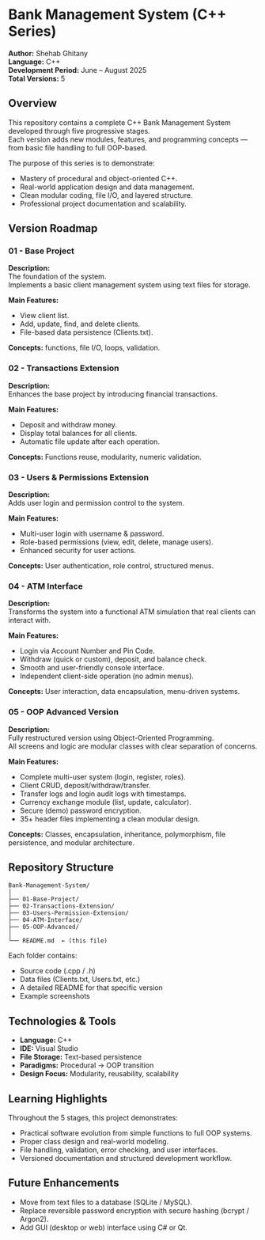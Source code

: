 # Bank Management System (C++ Series)  
**Author:** Shehab Ghitany  
**Language:** C++  
**Development Period:** June – August 2025  
**Total Versions:** 5  

## Overview  
This repository contains a complete C++ Bank Management System developed through five progressive stages.  
Each version adds new modules, features, and programming concepts — from basic file handling to full OOP-based.

The purpose of this series is to demonstrate:  
- Mastery of procedural and object-oriented C++.  
- Real-world application design and data management.  
- Clean modular coding, file I/O, and layered structure.  
- Professional project documentation and scalability.  

## Version Roadmap

### 01 - Base Project  
**Description:**  
The foundation of the system.  
Implements a basic client management system using text files for storage.

**Main Features:**  
- View client list.  
- Add, update, find, and delete clients.  
- File-based data persistence (Clients.txt).

**Concepts:** functions, file I/O, loops, validation.  

### 02 - Transactions Extension  
**Description:**  
Enhances the base project by introducing financial transactions.

**Main Features:**  
- Deposit and withdraw money.  
- Display total balances for all clients.  
- Automatic file update after each operation.

**Concepts:** Functions reuse, modularity, numeric validation.  

### 03 - Users & Permissions Extension  
**Description:**  
Adds user login and permission control to the system.

**Main Features:**  
- Multi-user login with username & password.  
- Role-based permissions (view, edit, delete, manage users).  
- Enhanced security for user actions.

**Concepts:** User authentication, role control, structured menus.  

### 04 - ATM Interface  
**Description:**  
Transforms the system into a functional ATM simulation that real clients can interact with.

**Main Features:**  
- Login via Account Number and Pin Code.  
- Withdraw (quick or custom), deposit, and balance check.  
- Smooth and user-friendly console interface.  
- Independent client-side operation (no admin menus).

**Concepts:** User interaction, data encapsulation, menu-driven systems.  

### 05 - OOP Advanced Version  
**Description:**  
Fully restructured version using Object-Oriented Programming.  
All screens and logic are modular classes with clear separation of concerns.

**Main Features:**  
- Complete multi-user system (login, register, roles).  
- Client CRUD, deposit/withdraw/transfer.  
- Transfer logs and login audit logs with timestamps.  
- Currency exchange module (list, update, calculator).  
- Secure (demo) password encryption.  
- 35+ header files implementing a clean modular design.

**Concepts:** Classes, encapsulation, inheritance, polymorphism, file persistence, and modular architecture.  

## Repository Structure  
```text
Bank-Management-System/
│
├── 01-Base-Project/
├── 02-Transactions-Extension/
├── 03-Users-Permission-Extension/
├── 04-ATM-Interface/
├── 05-OOP-Advanced/
│
└── README.md  ← (this file)
```  

Each folder contains:  
- Source code (.cpp / .h)  
- Data files (Clients.txt, Users.txt, etc.)  
- A detailed README for that specific version  
- Example screenshots  

## Technologies & Tools  
- **Language:** C++  
- **IDE:** Visual Studio  
- **File Storage:** Text-based persistence  
- **Paradigms:** Procedural → OOP transition  
- **Design Focus:** Modularity, reusability, scalability  

## Learning Highlights  
Throughout the 5 stages, this project demonstrates:  
- Practical software evolution from simple functions to full OOP systems.  
- Proper class design and real-world modeling.  
- File handling, validation, error checking, and user interfaces.  
- Versioned documentation and structured development workflow.  

## Future Enhancements  
- Move from text files to a database (SQLite / MySQL).  
- Replace reversible password encryption with secure hashing (bcrypt / Argon2).  
- Add GUI (desktop or web) interface using C# or Qt.
